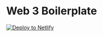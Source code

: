# Web 3 Boilerplate

<a 
href="https://app.netlify.com/start/deploy?repository=https://github.com/ewuweblab/web-3-boilerplate"><img src="https://www.netlify.com/img/deploy/button.svg" alt="Deploy to Netlify"></a>


